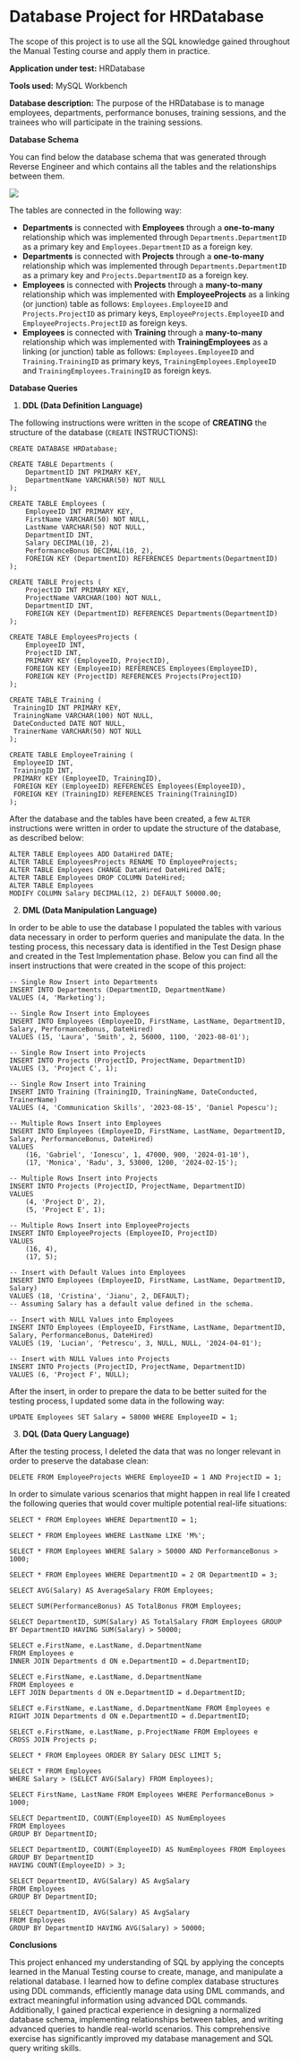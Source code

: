 Database Project for HRDatabase
===============================

The scope of this project is to use all the SQL knowledge gained throughout the Manual Testing course and apply them in practice.

**Application under test:** HRDatabase

**Tools used:** MySQL Workbench

**Database description:** The purpose of the HRDatabase is to manage employees, departments, performance bonuses, training sessions, and the trainees who will participate in the training sessions.

 **Database Schema**
  

You can find below the database schema that was generated through Reverse Engineer and which contains all the tables and the relationships between them.

[<img src="reverseengineer.png">](https://github.com/harkonenn-git/Proiect-final-IT-Factory/blob/main/reverseengineer.png)

The tables are connected in the following way:

*   **Departments** is connected with **Employees** through a **one-to-many** relationship which was implemented through `Departments.DepartmentID` as a primary key and `Employees.DepartmentID` as a foreign key.
*   **Departments** is connected with **Projects** through a **one-to-many** relationship which was implemented through `Departments.DepartmentID` as a primary key and `Projects.DepartmentID` as a foreign key.
*   **Employees** is connected with **Projects** through a **many-to-many** relationship which was implemented with **EmployeeProjects** as a linking (or junction) table as follows: `Employees.EmployeeID` and `Projects.ProjectID` as primary keys, `EmployeeProjects.EmployeeID` and `EmployeeProjects.ProjectID` as foreign keys.
*   **Employees** is connected with **Training** through a **many-to-many** relationship which was implemented with **TrainingEmployees** as a linking (or junction) table as follows: `Employees.EmployeeID` and `Training.TrainingID` as primary keys, `TrainingEmployees.EmployeeID` and `TrainingEmployees.TrainingID` as foreign keys.

  
**Database Queries**
  

1.  **DDL (Data Definition Language)**

The following instructions were written in the scope of **CREATING** the structure of the database (`CREATE` INSTRUCTIONS):

    
    CREATE DATABASE HRDatabase;
    
    CREATE TABLE Departments (
        DepartmentID INT PRIMARY KEY,
        DepartmentName VARCHAR(50) NOT NULL
    );
    
    CREATE TABLE Employees (
        EmployeeID INT PRIMARY KEY,
        FirstName VARCHAR(50) NOT NULL,
        LastName VARCHAR(50) NOT NULL,
        DepartmentID INT,
        Salary DECIMAL(10, 2),
        PerformanceBonus DECIMAL(10, 2),
        FOREIGN KEY (DepartmentID) REFERENCES Departments(DepartmentID)
    );
    
    CREATE TABLE Projects (
        ProjectID INT PRIMARY KEY,
        ProjectName VARCHAR(100) NOT NULL,
        DepartmentID INT,
        FOREIGN KEY (DepartmentID) REFERENCES Departments(DepartmentID)
    );
    
    CREATE TABLE EmployeesProjects (
        EmployeeID INT,
        ProjectID INT,
        PRIMARY KEY (EmployeeID, ProjectID),
        FOREIGN KEY (EmployeeID) REFERENCES Employees(EmployeeID),
        FOREIGN KEY (ProjectID) REFERENCES Projects(ProjectID)
    );
    
    CREATE TABLE Training (
     TrainingID INT PRIMARY KEY,
     TrainingName VARCHAR(100) NOT NULL,
     DateConducted DATE NOT NULL,
     TrainerName VARCHAR(50) NOT NULL 
    );
    
    CREATE TABLE EmployeeTraining (
     EmployeeID INT,
     TrainingID INT,
     PRIMARY KEY (EmployeeID, TrainingID),
     FOREIGN KEY (EmployeeID) REFERENCES Employees(EmployeeID),
     FOREIGN KEY (TrainingID) REFERENCES Training(TrainingID) 
    );
                

After the database and the tables have been created, a few `ALTER` instructions were written in order to update the structure of the database, as described below:

    
    ALTER TABLE Employees ADD DataHired DATE;
    ALTER TABLE EmployeesProjects RENAME TO EmployeeProjects;
    ALTER TABLE Employees CHANGE DataHired DateHired DATE;
    ALTER TABLE Employees DROP COLUMN DateHired;
    ALTER TABLE Employees
    MODIFY COLUMN Salary DECIMAL(12, 2) DEFAULT 50000.00;
                

2.  **DML (Data Manipulation Language)**

In order to be able to use the database I populated the tables with various data necessary in order to perform queries and manipulate the data. In the testing process, this necessary data is identified in the Test Design phase and created in the Test Implementation phase. Below you can find all the insert instructions that were created in the scope of this project:

    
    -- Single Row Insert into Departments
    INSERT INTO Departments (DepartmentID, DepartmentName)
    VALUES (4, 'Marketing');
    
    -- Single Row Insert into Employees
    INSERT INTO Employees (EmployeeID, FirstName, LastName, DepartmentID, Salary, PerformanceBonus, DateHired)
    VALUES (15, 'Laura', 'Smith', 2, 56000, 1100, '2023-08-01');
    
    -- Single Row Insert into Projects
    INSERT INTO Projects (ProjectID, ProjectName, DepartmentID)
    VALUES (3, 'Project C', 1);
    
    -- Single Row Insert into Training
    INSERT INTO Training (TrainingID, TrainingName, DateConducted, TrainerName)
    VALUES (4, 'Communication Skills', '2023-08-15', 'Daniel Popescu');
    
    -- Multiple Rows Insert into Employees
    INSERT INTO Employees (EmployeeID, FirstName, LastName, DepartmentID, Salary, PerformanceBonus, DateHired)
    VALUES
        (16, 'Gabriel', 'Ionescu', 1, 47000, 900, '2024-01-10'),
        (17, 'Monica', 'Radu', 3, 53000, 1200, '2024-02-15');
    
    -- Multiple Rows Insert into Projects
    INSERT INTO Projects (ProjectID, ProjectName, DepartmentID)
    VALUES
        (4, 'Project D', 2),
        (5, 'Project E', 1);
    
    -- Multiple Rows Insert into EmployeeProjects
    INSERT INTO EmployeeProjects (EmployeeID, ProjectID)
    VALUES
        (16, 4),
        (17, 5);
    
    -- Insert with Default Values into Employees
    INSERT INTO Employees (EmployeeID, FirstName, LastName, DepartmentID, Salary)
    VALUES (18, 'Cristina', 'Jianu', 2, DEFAULT);
    -- Assuming Salary has a default value defined in the schema.
    
    -- Insert with NULL Values into Employees
    INSERT INTO Employees (EmployeeID, FirstName, LastName, DepartmentID, Salary, PerformanceBonus, DateHired)
    VALUES (19, 'Lucian', 'Petrescu', 3, NULL, NULL, '2024-04-01');
    
    -- Insert with NULL Values into Projects
    INSERT INTO Projects (ProjectID, ProjectName, DepartmentID)
    VALUES (6, 'Project F', NULL);
                

After the insert, in order to prepare the data to be better suited for the testing process, I updated some data in the following way:

    
    UPDATE Employees SET Salary = 58000 WHERE EmployeeID = 1;
                

3.  **DQL (Data Query Language)**

After the testing process, I deleted the data that was no longer relevant in order to preserve the database clean:

    
    DELETE FROM EmployeeProjects WHERE EmployeeID = 1 AND ProjectID = 1;
                

In order to simulate various scenarios that might happen in real life I created the following queries that would cover multiple potential real-life situations:

    
    SELECT * FROM Employees WHERE DepartmentID = 1;
    
    SELECT * FROM Employees WHERE LastName LIKE 'M%';
    
    SELECT * FROM Employees WHERE Salary > 50000 AND PerformanceBonus > 1000;
    
    SELECT * FROM Employees WHERE DepartmentID = 2 OR DepartmentID = 3;
    
    SELECT AVG(Salary) AS AverageSalary FROM Employees;
    
    SELECT SUM(PerformanceBonus) AS TotalBonus FROM Employees;
    
    SELECT DepartmentID, SUM(Salary) AS TotalSalary FROM Employees GROUP BY DepartmentID HAVING SUM(Salary) > 50000;
    
    SELECT e.FirstName, e.LastName, d.DepartmentName
    FROM Employees e 
    INNER JOIN Departments d ON e.DepartmentID = d.DepartmentID;
    
    SELECT e.FirstName, e.LastName, d.DepartmentName
    FROM Employees e
    LEFT JOIN Departments d ON e.DepartmentID = d.DepartmentID;
    
    SELECT e.FirstName, e.LastName, d.DepartmentName FROM Employees e RIGHT JOIN Departments d ON e.DepartmentID = d.DepartmentID;
    
    SELECT e.FirstName, e.LastName, p.ProjectName FROM Employees e
    CROSS JOIN Projects p;
    
    SELECT * FROM Employees ORDER BY Salary DESC LIMIT 5;
    
    SELECT * FROM Employees
    WHERE Salary > (SELECT AVG(Salary) FROM Employees);
    
    SELECT FirstName, LastName FROM Employees WHERE PerformanceBonus > 1000;
    
    SELECT DepartmentID, COUNT(EmployeeID) AS NumEmployees
    FROM Employees
    GROUP BY DepartmentID;
    
    SELECT DepartmentID, COUNT(EmployeeID) AS NumEmployees FROM Employees
    GROUP BY DepartmentID
    HAVING COUNT(EmployeeID) > 3;
    
    SELECT DepartmentID, AVG(Salary) AS AvgSalary
    FROM Employees
    GROUP BY DepartmentID;
    
    SELECT DepartmentID, AVG(Salary) AS AvgSalary
    FROM Employees
    GROUP BY DepartmentID HAVING AVG(Salary) > 50000;
                

  **Conclusions**

This project enhanced my understanding of SQL by applying the concepts learned in the Manual Testing course to create, manage, and manipulate a relational database. I learned how to define complex database structures using DDL commands, efficiently manage data using DML commands, and extract meaningful information using advanced DQL commands. Additionally, I gained practical experience in designing a normalized database schema, implementing relationships between tables, and writing advanced queries to handle real-world scenarios. This comprehensive exercise has significantly improved my database management and SQL query writing skills.
